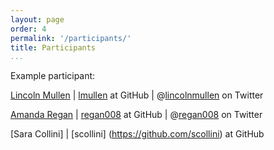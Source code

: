 ```yaml
---
layout: page
order: 4
permalink: '/participants/'
title: Participants
...
```


Example participant:

[Lincoln Mullen](http://lincolnmullen.com) | 
[lmullen](https://github.com/lmullen) at GitHub | 
@[lincolnmullen](https://twitter.com/lincolnmullen) on Twitter

[Amanda Regan](http://amanda-regan.com) | [regan008](https://github.com/regan008) at GitHub | @[regan008](https://twitter.com/regan008) on Twitter

[Sara Collini] | [scollini] (https://github.com/scollini) at GitHub 

